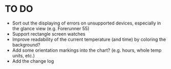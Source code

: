 # TO DO
- Sort out the displaying of errors on unsupported devices, especially in the glance view (e.g. Forerunner 55)
- Support rectangle screen watches
- Improve readability of the current temperature (and time) by coloring the background?
- Add some orientation markings into the chart? (e.g. hours, whole temp units, etc.)
- Add the change log

